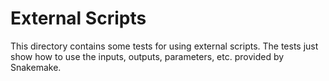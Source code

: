# External Scripts
This directory contains some tests for using external scripts. The tests just show how to use the inputs, outputs, parameters, etc. provided by Snakemake.